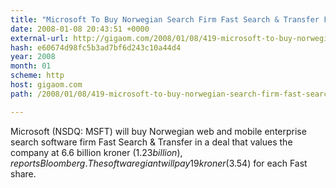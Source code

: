 ```yaml
---
title: "Microsoft To Buy Norwegian Search Firm Fast Search & Transfer For $1.23 Billion"
date: 2008-01-08 20:43:51 +0000
external-url: http://gigaom.com/2008/01/08/419-microsoft-to-buy-norwegian-search-firm-fast-search-transfer-for-123-bil/
hash: e60674d98fc5b3ad7bf6d243c10a44d4
year: 2008
month: 01
scheme: http
host: gigaom.com
path: /2008/01/08/419-microsoft-to-buy-norwegian-search-firm-fast-search-transfer-for-123-bil/

---
```


Microsoft (NSDQ: MSFT) will buy Norwegian web and mobile enterprise search software firm Fast Search & Transfer in a deal that values the company at 6.6 billion kroner ($1.23 billion), reports Bloomberg. The software giant will pay 19 kroner ($3.54) for each Fast share.
